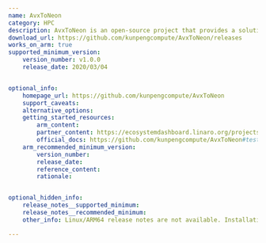 ```yaml
---
name: AvxToNeon
category: HPC
description: AvxToNeon is an open-source project that provides a solution for porting x86 AVX (Advanced Vector Extensions) instructions to ARM NEON (Advanced SIMD) instructions.
download_url: https://github.com/kunpengcompute/AvxToNeon/releases
works_on_arm: true
supported_minimum_version:
    version_number: v1.0.0
    release_date: 2020/03/04


optional_info:
    homepage_url: https://github.com/kunpengcompute/AvxToNeon
    support_caveats:
    alternative_options:
    getting_started_resources:
        arm_content:
        partner_content: https://ecosystemdashboard.linaro.org/projects/avxtoneon
        official_docs: https://github.com/kunpengcompute/AvxToNeon#test
    arm_recommended_minimum_version:
        version_number:
        release_date:
        reference_content:
        rationale:


optional_hidden_info:
    release_notes__supported_minimum:
    release_notes__recommended_minimum:
    other_info: Linux/ARM64 release notes are not available. Installation and testing are done via the [tar archive](https://github.com/kunpengcompute/AvxToNeon/releases/tag/v1.0.0).

---
```


